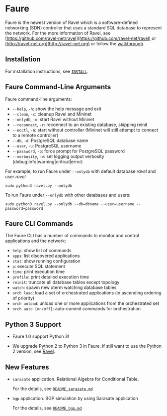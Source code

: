 # Faure

Faure is the newest version of Ravel which is a software-defined networking (SDN) controller that uses a standard SQL database to represent the network. For the more information of Ravel, see [https://github.com/ravel-net/ravel](https://github.com/ravel-net/ravel) or [http://ravel-net.org](http://ravel-net.org) or follow the [walkthrough](http://ravel-net.org/walkthrough). 


## Installation

For installation instructions, see [`INSTALL`](INSTALL).


## Faure Command-Line Arguments

Faure command-line arguments:

  * `--help`, `-h`: show the help message and exit
  * `--clean`, `-c`: cleanup Ravel and Mininet 
  * `--onlydb`, `-o`: start Ravel without Mininet
  * `--reconnect`, `-r`: reconnect to an existing database, skipping reinit
  * `--noctl`, `-n`: start without controller (Mininet will still attempt to connect to a remote controller)
  * `--db`, `-d`: PostgreSQL database name
  * `--user`, -`u`: PostgreSQL username
  * `--password`, `-p`: force prompt for PostgreSQL password
  * `--verbosity`, `-v`: set logging output verbosity (debug|info|warning|critical|error)

For example, to run Faure under `--onlydb` with default database *ravel* and user *ravel*

    sudo python3 ravel.py --onlydb

To run Faure under `--onlydb` with other databases and users:

    sudo python3 ravel.py --onlydb --db=dbname --user=username --password=password

## Faure CLI Commands

The Faure CLI has a number of commands to monitor and control applications and the network:

  * `help`: show list of commands
  * `apps`: list discovered applications
  * `stat`: show running configuration
  * `p`: execute SQL statement
  * `time`: print execution time
  * `profile`: print detailed execution time
  * `reinit`: truncate all database tables except topology
  * `watch`: spawn new xterm watching database tables
  * `orch load`: load a set of orchestrated applications (in ascending ordering of priority)
  * `orch unload`: unload one or more applications from the orchestrated set
  * `orch auto [on/off]`: auto-commit commands for orchestration

## Python 3 Support

- Faure 1.0 support Python 3!

- We upgrade Python 2 to Python 3 in Faure. If still want to use the Python 2 version, see [Ravel](https://github.com/ravel-net/ravel).

## New Features

- `sarasate` application. Relational Algebra for Conditional Table.
  
  For the details, see [`README_sarasate.md`](https://github.com/ravel-net/Faure/blob/main/apps/README_sarasate.md)

- `bgp` application. BGP simulation by using Sarasate application

  For the details, see [`README_bgp.md`](https://github.com/ravel-net/Faure/blob/main/apps/README_sarasate.md)
